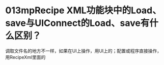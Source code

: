 # 013mpRecipe XML功能块中的Load、save与UIConnect的Load、save有什么区别？
调取文件名的地方不一样，如果在UI上操作，用UI上的；配置或程序直接操作，用RecipeXml里面的